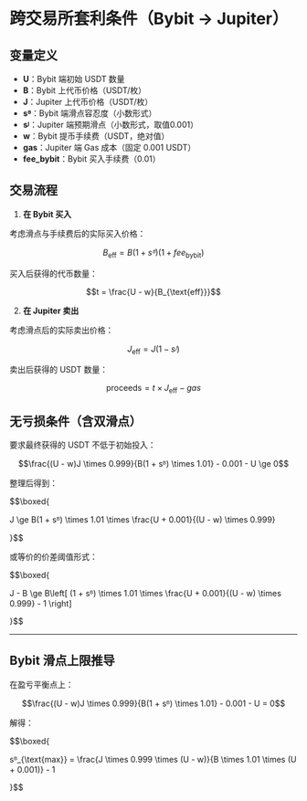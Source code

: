 # 跨交易所套利条件（Bybit → Jupiter）
  
## 变量定义

- **U**：Bybit 端初始 USDT 数量  
- **B**：Bybit 上代币价格（USDT/枚）  
- **J**：Jupiter 上代币价格（USDT/枚）  
- **sᴮ**：Bybit 端滑点容忍度（小数形式）  
- **sᴶ**：Jupiter 端预期滑点（小数形式，取值0.001）
- **w**：Bybit 提币手续费（USDT，绝对值）  
- **gas**：Jupiter 端 Gas 成本（固定 0.001 USDT）  
- **fee_bybit**：Bybit 买入手续费（0.01）

## 交易流程

1. **在 Bybit 买入**

考虑滑点与手续费后的实际买入价格：
  
$$B_{\text{eff}} = B(1 + sᴮ)(1 + fee_{\text{bybit}})$$
  
买入后获得的代币数量：

$$t = \frac{U - w}{B_{\text{eff}}}$$


2. **在 Jupiter 卖出**

考虑滑点后的实际卖出价格：

$$J_{\text{eff}} = J(1 - sᴶ)$$

卖出后获得的 USDT 数量：

$$\text{proceeds} = t \times J_{\text{eff}} - gas$$

## 无亏损条件（含双滑点）

要求最终获得的 USDT 不低于初始投入：

$$\frac{(U - w)J \times 0.999}{B(1 + sᴮ) \times 1.01} - 0.001 - U \ge 0$$

整理后得到：

$$\boxed{

J \ge B(1 + sᴮ) \times 1.01 \times \frac{U + 0.001}{(U - w) \times 0.999}

}$$

或等价的价差阈值形式：

$$\boxed{

J - B \ge B\left[ (1 + sᴮ) \times 1.01 \times \frac{U + 0.001}{(U - w) \times 0.999} - 1 \right]

}$$

---

## Bybit 滑点上限推导

在盈亏平衡点上：

$$\frac{(U - w)J \times 0.999}{B(1 + sᴮ) \times 1.01} - 0.001 - U = 0$$

解得：

$$\boxed{

sᴮ_{\text{max}} = \frac{J \times 0.999 \times (U - w)}{B \times 1.01 \times (U + 0.001)} - 1

}$$
